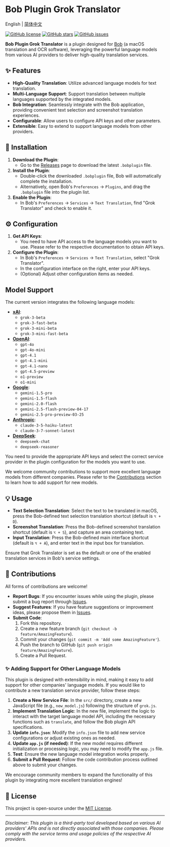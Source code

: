# Bob Plugin Grok Translator

English | [简体中文](README.md)

[![GitHub license](https://img.shields.io/github/license/n-AChegYag/bob-plugin-grok-translator)](https://github.com/n-AChegYag/bob-plugin-grok-translator/blob/main/LICENSE)
[![GitHub stars](https://img.shields.io/github/stars/n-AChegYag/bob-plugin-grok-translator)](https://github.com/n-AChegYag/bob-plugin-grok-translator/stargazers)
[![GitHub issues](https://img.shields.io/github/issues/n-AChegYag/bob-plugin-grok-translator)](https://github.com/n-AChegYag/bob-plugin-grok-translator/issues)

**Bob Plugin Grok Translator** is a plugin designed for [Bob](https://bobtranslate.com/) (a macOS translation and OCR software), leveraging the powerful language models from various AI providers to deliver high-quality translation services.

## ✨ Features

*   **High-Quality Translation**: Utilize advanced language models for text translation.
*   **Multi-Language Support**: Support translation between multiple languages supported by the integrated models.
*   **Bob Integration**: Seamlessly integrate with the Bob application, providing convenient text selection and screenshot translation experiences.
*   **Configurable**: Allow users to configure API keys and other parameters.
*   **Extensible**: Easy to extend to support language models from other providers.

## 🚀 Installation

1.  **Download the Plugin**:
    *   Go to the [Releases](https://github.com/n-AChegYag/bob-plugin-grok-translator/releases) page to download the latest `.bobplugin` file.
2.  **Install the Plugin**:
    *   Double-click the downloaded `.bobplugin` file, Bob will automatically complete the installation.
    *   Alternatively, open Bob's `Preferences` -> `Plugins`, and drag the `.bobplugin` file into the plugin list.
3.  **Enable the Plugin**:
    *   In Bob's `Preferences` -> `Services` -> `Text Translation`, find "Grok Translator" and check to enable it.

## ⚙️ Configuration

1.  **Get API Keys**:
    *   You need to have API access to the language models you want to use. Please refer to the respective documentation to obtain API keys.
2.  **Configure the Plugin**:
    *   In Bob's `Preferences` -> `Services` -> `Text Translation`, select "Grok Translator".
    *   In the configuration interface on the right, enter your API keys.
    *   (Optional) Adjust other configuration items as needed.

## Model Support

The current version integrates the following language models:

*   **[xAI](https://x.ai/)**:
    *   `grok-3-beta`
    *   `grok-3-fast-beta`
    *   `grok-3-mini-beta`
    *   `grok-3-mini-fast-beta`
*   **[OpenAI](https://openai.com/)**:
    *   `gpt-4o`
    *   `gpt-4o-mini`
    *   `gpt-4.1`
    *   `gpt-4.1-mini`
    *   `gpt-4.1-nano`
    *   `gpt-4.5-preview`
    *   `o1-preview`
    *   `o1-mini`
*   **[Google](https://ai.google/)**:
    *   `gemini-1.5-pro`
    *   `gemini-1.5-flash`
    *   `gemini-2.0-flash`
    *   `gemini-2.5-flash-preview-04-17`
    *   `gemini-2.5-pro-preview-03-25`
*   **[Anthropic](https://www.anthropic.com/)**:
    *   `claude-3-5-haiku-latest`
    *   `claude-3-7-sonnet-latest`
*   **[DeepSeek](https://www.deepseek.com/)**:
    *   `deepseek-chat`
    *   `deepseek-reasoner`

You need to provide the appropriate API keys and select the correct service provider in the plugin configuration for the models you want to use.

We welcome community contributions to support more excellent language models from different companies. Please refer to the [Contributions](#-contributions) section to learn how to add support for new models.

## 💡 Usage

*   **Text Selection Translation**: Select the text to be translated in macOS, press the Bob-defined text selection translation shortcut (default is `⌥ + D`).
*   **Screenshot Translation**: Press the Bob-defined screenshot translation shortcut (default is `⌥ + S`), and capture an area containing text.
*   **Input Translation**: Press the Bob-defined main interface shortcut (default is `⌥ + A`), and enter text in the input box for translation.

Ensure that Grok Translator is set as the default or one of the enabled translation services in Bob's service settings.

## 🤝 Contributions

All forms of contributions are welcome!

*   **Report Bugs**: If you encounter issues while using the plugin, please submit a bug report through [Issues](https://github.com/n-AChegYag/bob-plugin-grok-translator/issues).
*   **Suggest Features**: If you have feature suggestions or improvement ideas, please propose them in [Issues](https://github.com/n-AChegYag/bob-plugin-grok-translator/issues).
*   **Submit Code**:
    1.  Fork this repository.
    2.  Create a new feature branch (`git checkout -b feature/AmazingFeature`).
    3.  Commit your changes (`git commit -m 'Add some AmazingFeature'`).
    4.  Push the branch to GitHub (`git push origin feature/AmazingFeature`).
    5.  Create a Pull Request.

### ✨ Adding Support for Other Language Models

This plugin is designed with extensibility in mind, making it easy to add support for other companies' language models. If you would like to contribute a new translation service provider, follow these steps:

1.  **Create a New Service File**: In the `src/` directory, create a new JavaScript file (e.g., `new_model.js`) following the structure of `grok.js`.
2.  **Implement Translation Logic**: In the new file, implement the logic to interact with the target language model API, including the necessary functions such as `translate`, and follow the Bob plugin API specifications.
3.  **Update `info.json`**: Modify the `info.json` file to add new service configurations or adjust existing ones as needed.
4.  **Update `app.js` (if needed)**: If the new model requires different initialization or processing logic, you may need to modify the `app.js` file.
5.  **Test**: Ensure the new language model integration works properly.
6.  **Submit a Pull Request**: Follow the code contribution process outlined above to submit your changes.

We encourage community members to expand the functionality of this plugin by integrating more excellent translation engines!

## 📄 License

This project is open-source under the [MIT License](LICENSE).

---

*Disclaimer: This plugin is a third-party tool developed based on various AI providers' APIs and is not directly associated with those companies. Please comply with the service terms and usage policies of the respective AI providers.*
